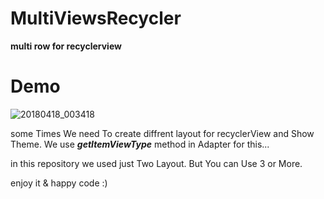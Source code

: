 # MultiViewsRecycler
__multi row for recyclerview__


# Demo

![20180418_003418](https://user-images.githubusercontent.com/26750131/38893992-f57ece1e-4259-11e8-9dac-c844bbed107c.gif)


some Times We need To create diffrent layout for recyclerView and Show Theme.
We use ***getItemViewType*** method in Adapter for this...

in this repository we used just Two Layout. But You can Use 3 or More.

enjoy it & happy code :)
